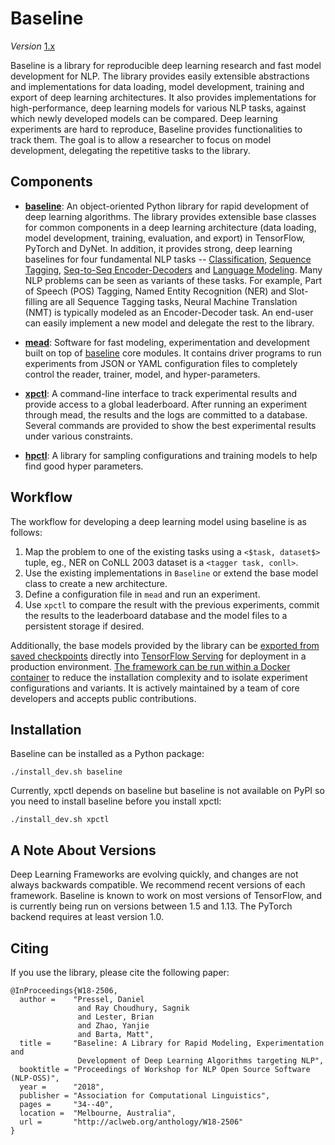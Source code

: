 # Baseline

*Version* [1.x](docs/v1.md)

Baseline is a library for reproducible deep learning research and fast model
development for NLP. The library provides easily extensible abstractions and
implementations for data loading, model development, training and export of deep
learning architectures. It also provides implementations for high-performance,
deep learning models for various NLP tasks, against which newly developed models
can be compared. Deep learning experiments are hard to reproduce, Baseline
provides functionalities to track them. The goal is to allow a researcher to
focus on model development, delegating the repetitive tasks to the library.

## Components

- [**baseline**](docs/baseline.md): An object-oriented Python library for
  rapid development of deep learning algorithms. The library provides extensible
  base classes for common components in a deep learning architecture (data
  loading, model development, training, evaluation, and export) in TensorFlow,
  PyTorch and DyNet. In addition, it provides strong, deep learning baselines
  for four fundamental NLP tasks -- [Classification](./docs/classify.md),
  [Sequence Tagging](./docs/tagging.md), [Seq-to-Seq Encoder-Decoders](./docs/seq2seq.md)
  and [Language Modeling](./docs/lm.md). Many NLP problems can be seen as
  variants of these tasks. For example, Part of Speech (POS) Tagging, Named
  Entity Recognition (NER) and Slot-filling are all Sequence Tagging tasks,
  Neural Machine Translation (NMT) is typically modeled as an Encoder-Decoder
  task. An end-user can easily implement a new model and delegate the rest to
  the library.

- [**mead**](docs/mead.md): Software for fast modeling, experimentation
  and development built on top of [baseline](docs/baseline.md) core modules. It contains driver programs to run experiments from JSON or YAML
  configuration files to completely control the reader, trainer, model, and
  hyper-parameters. 

- [**xpctl**](docs/xpctl.md): A command-line interface to track experimental
  results and provide access to a global leaderboard. After running an
  experiment through mead, the results and the logs are committed to a database.
  Several commands are provided to show the best experimental results under
  various constraints.

- [**hpctl**](docs/hpctl.md): A library for sampling configurations and training
  models to help find good hyper parameters.

## Workflow

The workflow for developing a deep learning model using baseline is as follows:

1. Map the problem to one of the existing tasks using a `<$task, dataset$>`
   tuple, eg., NER on CoNLL 2003 dataset is a `<tagger task, conll>`.
2. Use the existing implementations in `Baseline` or extend the base model class
   to create a new architecture.
3. Define a configuration file in `mead` and run an experiment.
4. Use `xpctl` to compare the result with the previous experiments, commit the
   results to the leaderboard database and the model files to a persistent
   storage if desired.

Additionally, the base models provided by the library can be
[exported from saved checkpoints](docs/export.md) directly into
[TensorFlow Serving](https://www.tensorflow.org/serving/) for deployment in a
production environment. [The framework can be run within a Docker container](docs/docker.md)
to reduce the installation complexity and to isolate experiment configurations
and variants. It is actively maintained by a team of core developers and accepts
public contributions.

## Installation

Baseline can be installed as a Python package:

    ./install_dev.sh baseline

Currently, xpctl depends on baseline but baseline is not available on PyPI so
you need to install baseline before you install xpctl:

    ./install_dev.sh xpctl

## A Note About Versions

Deep Learning Frameworks are evolving quickly, and changes are not always
backwards compatible. We recommend recent versions of each framework. Baseline
is known to work on most versions of TensorFlow, and is currently being run on
versions between 1.5 and 1.13. The PyTorch backend requires at least version 1.0.

## Citing

If you use the library, please cite the following paper:

```
@InProceedings{W18-2506,
  author =    "Pressel, Daniel
               and Ray Choudhury, Sagnik
               and Lester, Brian
               and Zhao, Yanjie
               and Barta, Matt",
  title =     "Baseline: A Library for Rapid Modeling, Experimentation and
               Development of Deep Learning Algorithms targeting NLP",
  booktitle = "Proceedings of Workshop for NLP Open Source Software (NLP-OSS)",
  year =      "2018",
  publisher = "Association for Computational Linguistics",
  pages =     "34--40",
  location =  "Melbourne, Australia",
  url =       "http://aclweb.org/anthology/W18-2506"
}
```
